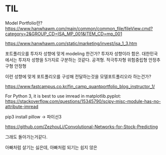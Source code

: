 

# TIL 

Model Portfolio란?
https://www.hanwhawm.com/main/common/common_file/fileView.cmd?category=2&GROUP_CD=ISA_MP_001&ITEM_CD=mp_001

https://www.hanwhawm.com/static/marketing/invest/isa_1_3.htm

포트폴리오를 투자자 성향에 맞게 modeling 한건가?
투자자 성향이라 함은. 
대한민국에서는 투자자 성향을 5가지로 구분하는 것같다.
공격형.
적극투자형
위험중립형
안정추구형
안정형 

이런 성향에 맞게 포트폴리오를 구성해 전달하는것을 모델포트폴리오라 하는건가?


https://www.fastcampus.co.kr/fin_camp_quantportfolio_blog_instructor_1/




For Python 3, it is best to use imread in matplotlib.pyplot:
https://stackoverflow.com/questions/15345790/scipy-misc-module-has-no-attribute-imread



pip3 install pillow -> 파이선3



https://github.com/ZezhouLi/Convolutional-Networks-for-Stock-Predicting

그래도 돌아가는거같다.

아빠처럼 살기는 싫은데, 아빠처럼 되기는 쉽지 않은